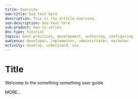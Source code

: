```yaml
---
title: Overview
seo-title: Seo text here
description: This is the article overview.
seo-description: Seo text here
sub-product: hwo-to-series
doc-type: tutorial
topics: best-practices, development, authoring, configuring
audience: developer, implementer, administrator, marketer
activity: develop, understand, use
---
```


# Title

Welcome to the something something user guide.

MORE...

<!--
This is the landing page of the user guide. It should be the first list item in the TOC.md file.

See other user landing pages to get ideas.
-->
